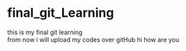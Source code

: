 # final_git_Learning
this is my final git learning
<br>
from now i will upload my codes over gitHub
hi how are you
